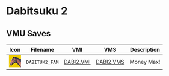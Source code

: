 # Dabitsuku 2

## VMU Saves

| Icon | Filename | VMI | VMS | Description |
|------|----------|-----|-----|-------------|
| ![Dabitsuku 2](../icons/DABITUK2_FAM.GIF) | `DABITUK2_FAM` | [DABI2.VMI](DABI2.VMI) | [DABI2.VMS](DABI2.VMS) | Money Max! |
